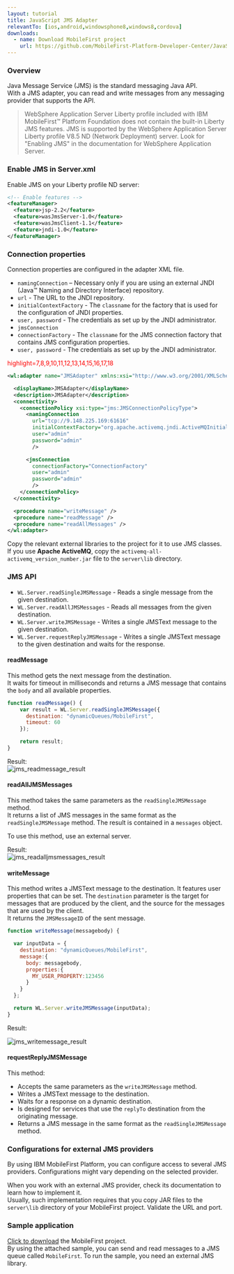```yaml
---
layout: tutorial
title: JavaScript JMS Adapter
relevantTo: [ios,android,windowsphone8,windows8,cordova]
downloads:
  - name: Download MobileFirst project
    url: https://github.com/MobileFirst-Platform-Developer-Center/JavaScriptAdapters
---
```


### Overview
Java Message Service (JMS) is the standard messaging Java API.  
With a JMS adapter, you can read and write messages from any messaging provider that supports the API.

>WebSphere Application Server Liberty profile included with IBM MobileFirst™ Platform Foundation does not contain the built-in Liberty JMS features. JMS is supported by the WebSphere Application Server Liberty profile V8.5 ND (Network Deployment) server. Look for "Enabling JMS" in the documentation for WebSphere Application Server.

### Enable JMS in Server.xml

Enable JMS on your Liberty profile ND server:
```xml
<!-- Enable features -->
<featureManager>
  <feature>jsp-2.2</feature>
  <feature>wasJmsServer-1.0</feature>
  <feature>wasJmsClient-1.1</feature>
  <feature>jndi-1.0</feature>
</featureManager>
```
### Connection properties
Connection properties are configured in the adapter XML file.

* `namingConnection` – Necessary only if you are using an external JNDI (Java™ Naming and Directory Interface) repository.
 * `url` - The URL to the JNDI repository.
 * `initialContextFactory` - The `classname` for the factory that is used for the configuration of JNDI properties.
 * `user, password` - The credentials as set up by the JNDI administrator.
* `jmsConnection`
 * `connectionFactory` - The `classname` for the JMS connection factory that contains JMS configuration properties.
 * `user, password` - The credentials as set up by the JNDI administrator.

<span style="color:red"> highlight=7,8,9,10,11,12,13,14,15,16,17,18 </span>

```xml
<wl:adapter name="JMSAdapter" xmlns:xsi="http://www.w3.org/2001/XMLSchema-instance" xmlns:wl="http://www.ibm.com/mfp/integration" xmlns:jms="http://www.ibm.com/mfp/integration/jms">

  <displayName>JMSAdapter</displayName>
  <description>JMSAdapter</description>
  <connectivity>
    <connectionPolicy xsi:type="jms:JMSConnectionPolicyType">
      <namingConnection
        url="tcp://9.148.225.169:61616"
        initialContextFactory="org.apache.activemq.jndi.ActiveMQInitialContextFactory"
        user="admin"
        password="admin"
        />

      <jmsConnection
        connectionFactory="ConnectionFactory"
        user="admin"
        password="admin"
        />
    </connectionPolicy>
  </connectivity>

  <procedure name="writeMessage" />
  <procedure name="readMessage" />
  <procedure name="readAllMessages" />
</wl:adapter>
```
Copy the relevant external libraries to the project for it to use JMS classes.  
If you use **Apache ActiveMQ**, copy the `activemq-all-activemq_version_number.jar` file to the `server\lib` directory.

### JMS API
* `WL.Server.readSingleJMSMessage` - Reads a single message from the given destination.
* `WL.Server.readAllJMSMessages` - Reads all messages from the given destination.
* `WL.Server.writeJMSMessage` - Writes a single JMSText message to the given destination.
* `WL.Server.requestReplyJMSMessage` - Writes a single JMSText message to the given destination and waits for the response.

#### readMessage
This method gets the next message from the destination.  
It waits for timeout in milliseconds and returns a JMS message that contains the `body` and all available properties.

```js
function readMessage() {
    var result = WL.Server.readSingleJMSMessage({
      destination: "dynamicQueues/MobileFirst",
      timeout: 60
    });

    return result;  
}
```

Result:  
![jms_readmessage_result](jms_readmessage_result.png)

#### readAllJMSMessages
This method takes the same parameters as the `readSingleJMSMessage` method.  
It returns a list of JMS messages in the same format as the `readSingleJMSMessage` method. The result is contained in a `messages` object.

To use this method, use an external server.

Result:  
![jms_readalljmsmessages_result](jms_readalljmsmessages_result.png)

#### writeMessage
This method writes a JMSText message to the destination. It features user properties that can be set. The `destination` parameter is the target for messages that are produced by the client, and the source for the messages that are used by the client.  
It returns the `JMSMessageID` of the sent message.

```js
function writeMessage(messagebody) {

  var inputData = {
    destination: "dynamicQueues/MobileFirst",
    message:{      
      body: messagebody,
      properties:{
        MY_USER_PROPERTY:123456
      }
    }
  };

  return WL.Server.writeJMSMessage(inputData);
}
```

Result:

![jms_writemessage_result](jms_writemessage_result.png)

#### requestReplyJMSMessage
This method:

* Accepts the same parameters as the `writeJMSMessage` method.
* Writes a JMSText message to the destination.
* Waits for a response on a dynamic destination.
* Is designed for services that use the `replyTo` destination from the originating message.
* Returns a JMS message in the same format as the `readSingleJMSMessage` method.

### Configurations for external JMS providers
By using IBM MobileFirst Platform, you can configure access to several JMS providers. Configurations might vary depending on the selected provider.

When you work with an external JMS provider, check its documentation to learn how to implement it.  
Usually, such implementation requires that you copy JAR files to the `server\lib` directory of your MobileFirst project. Validate the URL and port.

### Sample application
[Click to download](https://github.com/MobileFirst-Platform-Developer-Center/JavaScriptAdapters) the MobileFirst project.  
By using the attached sample, you can send and read messages to a JMS queue called `MobileFirst`. To run the sample, you need an external JMS library.
